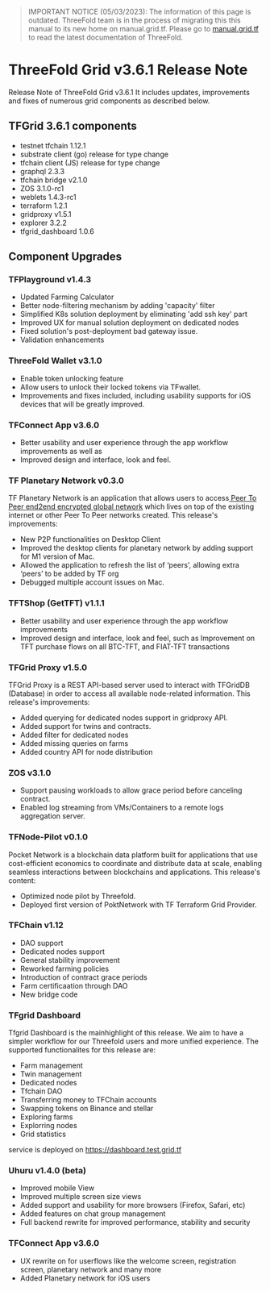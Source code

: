 > IMPORTANT NOTICE (05/03/2023): 
The information of this page is outdated. ThreeFold team is in the process of migrating this this manual to its new home on manual.grid.tf. Please go to [manual.grid.tf](https://manual.grid.tf/) to read the latest documentation of ThreeFold.

# ThreeFold Grid v3.6.1 Release Note

Release Note of ThreeFold Grid v3.6.1 It includes updates, improvements and fixes of numerous grid components as described below.

## TFGrid 3.6.1 components
 - testnet tfchain 1.12.1
 - substrate client (go) release for type change
 - tfchain client (JS) release for type change
 - graphql 2.3.3
 - tfchain bridge v2.1.0
 - ZOS 3.1.0-rc1
 - weblets 1.4.3-rc1
 - terraform 1.2.1
 - gridproxy v1.5.1
 - explorer 3.2.2
 - tfgrid_dashboard 1.0.6

## Component Upgrades

### TFPlayground v1.4.3
- Updated Farming Calculator
- Better node-filtering mechanism by adding 'capacity' filter
- Simplified K8s solution deployment by eliminating 'add ssh key' part
- Improved UX for manual solution deployment on dedicated nodes
- Fixed solution's post-deployment bad gateway issue.
- Validation enhancements


### ThreeFold Wallet v3.1.0
- Enable token unlocking feature
- Allow users to unlock their locked tokens via TFwallet. 
- Improvements and fixes included, including usability supports for iOS devices that will be greatly improved.

### TFConnect App v3.6.0

- Better usability and user experience through the app workflow improvements as well as 
- Improved design and interface, look and feel.

### TF Planetary Network v0.3.0
TF Planetary Network is an application that allows users to access[ Peer To Peer end2end encrypted global network](https://library.threefold.me/info/manual/#/technology/threefold__planetary_network) which lives on top of the existing internet or other Peer To Peer networks created. This release's improvements:

- New P2P functionalities on Desktop Client
- Improved the desktop clients for planetary network by adding support for M1 version of Mac.
-  Allowed the application to refresh the list of ‘peers’, allowing extra ‘peers’ to be added by TF org
-  Debugged multiple account issues on Mac.

### TFTShop (GetTFT) v1.1.1

- Better usability and user experience through the app workflow improvements 
- Improved design and interface, look and feel, such as Improvement on TFT purchase flows on all BTC-TFT, and FIAT-TFT transactions

### TFGrid Proxy v1.5.0
TFGrid Proxy is a REST API-based server used to interact with TFGridDB (Database) in order to access all available node-related information. This release's improvements:

- Added querying for dedicated nodes support in gridproxy API.
- Added support for twins and contracts.
- Added filter for dedicated nodes
- Added missing queries on farms
- Added country API for node distribution

### ZOS v3.1.0
- Support pausing workloads to allow grace period before canceling contract.
- Enabled log streaming from VMs/Containers to a remote logs aggregation server. 

### TFNode-Pilot v0.1.0
Pocket Network is a blockchain data platform built for applications that use cost-efficient economics to coordinate and distribute data at scale, enabling seamless interactions between blockchains and applications. This release's content:

- Optimized node pilot by Threefold. 
- Deployed first version of PoktNetwork with TF Terraform Grid Provider.

### TFChain v1.12
- DAO support
- Dedicated nodes support
- General stability improvement
- Reworked farming policies
- Introduction of contract grace periods
- Farm certificaation through DAO
- New bridge code

### TFgrid Dashboard
Tfgrid Dashboard is the mainhighlight of this release. We aim to have a simpler workflow for our Threefold users and more unified experience. The supported functionalites for this release are:
- Farm management
- Twin management
- Dedicated nodes
- Tfchain DAO
- Transferring money to TFChain accounts
- Swapping tokens on Binance and stellar
- Exploring farms
- Explorring nodes
- Grid statistics

service is deployed on https://dashboard.test.grid.tf

### Uhuru v1.4.0 (beta)
- Improved mobile View
- Improved multiple screen size views
- Added support and usability for more browsers (Firefox, Safari, etc)
- Added features on chat group management
- Full backend rewrite for improved performance, stability and security

### TFConnect App v3.6.0
- UX rewrite on for userflows like the welcome screen, registration screen, planetary network and many more
- Added Planetary network for iOS users